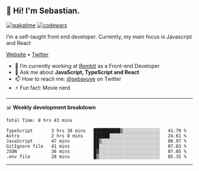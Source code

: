 ## 👋 Hi! I'm Sebastian.

[![wakatime](https://wakatime.com/badge/user/df0036c6-328a-4a39-be9b-e49417ed22a1.svg)](https://wakatime.com/@df0036c6-328a-4a39-be9b-e49417ed22a1)
[![codewars](https://www.codewars.com/users/sebavuye/badges/small)](https://www.codewars.com/users/sebavuye)

I’m a self-taught front end developer. Currently, my main focus is Javascript and React

[Website](https://sebastianvuye.be) • [Twitter](https://twitter.com/sebavuye)

- 🔭 I’m currently working at [Rombit](https://rombit.com/) as a Front-end Developer
- 💬 Ask me about **JavaScript, TypeScript and React**
- 📫 How to reach me: [@sebavuye](https://twitter.com/sebavuye) on Twitter
- ⚡ Fun fact: Movie nerd

-------

📊 **Weekly development breakdown**

<!--START_SECTION:waka-->

```text
Total Time: 8 hrs 43 mins

TypeScript       3 hrs 38 mins   ██████████▒░░░░░░░░░░░░░░   41.79 %
Astro            2 hrs 8 mins    ██████░░░░░░░░░░░░░░░░░░░   24.61 %
JavaScript       47 mins         ██▒░░░░░░░░░░░░░░░░░░░░░░   08.97 %
GitIgnore file   41 mins         ██░░░░░░░░░░░░░░░░░░░░░░░   07.83 %
JSON             36 mins         █▓░░░░░░░░░░░░░░░░░░░░░░░   07.05 %
.env file        28 mins         █▒░░░░░░░░░░░░░░░░░░░░░░░   05.35 %
```

<!--END_SECTION:waka-->
-------
